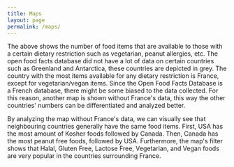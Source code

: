 ```yaml
---
title: Maps
layout: page
permalink: /maps/
---
```



The above shows the number of food items that are available to those with a certain dietary restriction such as vegetarian, peanut allergies, etc. The open food facts database did not have a lot of data on certain countries such as Greenland and Antarctica, these countries are depicted in grey. The country with the most items available for any dietary restriction is France, except for vegetarian/vegan items. Since the Open Food Facts Database is a French database, there might be some biased to the data collected. For this reason, another map is shown without France's data, this way the other countries' numbers can be differentiated and analyzed better.



By analyzing the map without France's data, we can visually see that neighbouring countries generally have the same food items. First, USA has the most amount of Kosher foods followed by Canada. Then, Canada has the most peanut free foods, followed by USA. Furthermore, the map's filter shows that Halal, Gluten Free, Lactose Free, Vegetarian, and Vegan foods are very popular in the countries surrounding France.

